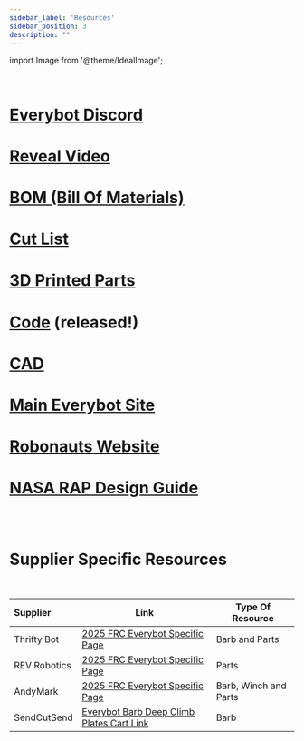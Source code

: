 ```yaml
---
sidebar_label: 'Resources'
sidebar_position: 3
description: ""
---
```


import Image from '@theme/IdealImage';

<br/>

# [Everybot Discord](https://discord.gg/XuWfwRJcfA)

# [Reveal Video](https://www.youtube.com/watch?v=cM40ZVAj9Tk)

# [BOM (Bill Of Materials)](https://docs.google.com/spreadsheets/d/1xdodEr3vj5AneTFxeAHf_wto5SA2gwDHoCzKOeL6VsE/edit?usp=sharing)

# [Cut List](https://docs.google.com/spreadsheets/d/1xdodEr3vj5AneTFxeAHf_wto5SA2gwDHoCzKOeL6VsE/edit?gid=2076126636#gid=2076126636)

# [3D Printed Parts](https://drive.google.com/drive/folders/11rmf2mMmYooSvV4UwBnba3eJvCZcSJAN?usp=sharing)

# [Code](https://github.com/Robonauts-Everybot/Everybot-2025-Code) (released!)

# [CAD](https://cad.onshape.com/documents/322c7df6642d82ddf075940f/w/8ad012ad66362b6d4f5577e0/e/e921bded1f7315514cafb5a6?renderMode=0&uiState=67870c2bf1065e0a527a5e31)

# [Main Everybot Site](https://www.118everybot.org/)

# [Robonauts Website](https://www.118robonauts.org/)

# [NASA RAP Design Guide](https://robotics.nasa.gov/nasa-rap-robotics-design-guide/)

<br/>
<br/>

# Supplier Specific Resources
<br/>
<div style={{ textAlign: 'center'}}>

|Supplier|Link|Type Of Resource|
| :--- | --- | ---|
|Thrifty Bot|[2025 FRC Everybot Specific Page](https://www.thethriftybot.com/collections/everybot-2025)|Barb and Parts|
|REV Robotics|[2025 FRC Everybot Specific Page](https://www.revrobotics.com/competition/frc-everybot/)|Parts|
|AndyMark|[2025 FRC Everybot Specific Page](https://www.andymark.com/pages/everybot-2025)|Barb, Winch and Parts|
|SendCutSend|[Everybot Barb Deep Climb Plates Cart Link](https://app.sendcutsend.com/customer#/cart?accept=aWQ9MTMwNDI3JnRva2VuPWJkOTM1ZDBhLWJlZjMtNDkyMi05MmMxLWRkOTU2%0ANzA2NDI2Mw%3D%3D%0A)|Barb|

</div>
